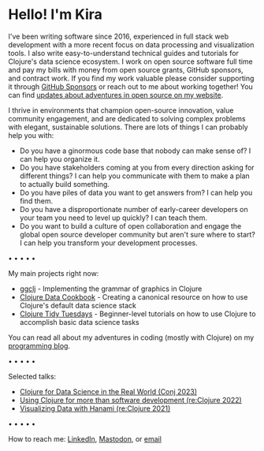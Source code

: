 # Hello! I'm Kira

I've been writing software since 2016, experienced in full stack web development with a more recent focus on data processing and visualization tools. I also write easy-to-understand technical guides and tutorials for Clojure's data science ecosystem. I work on open source software full time and pay my bills with money from open source grants, GitHub sponsors, and contract work. If you find my work valuable please consider supporting it through [GitHub Sponsors](https://github.com/sponsors/kiramclean) or reach out to me about working together! You can find [updates about adventures in open source on my website](https://codewithkira.com/tags/oss-updates.html).

I thrive in environments that champion open-source innovation, value community engagement, and are dedicated to solving complex problems with elegant, sustainable solutions. There are lots of things I can probably help you with:

- Do you have a ginormous code base that nobody can make sense of? I can help you organize it.
- Do you have stakeholders coming at you from every direction asking for different things? I can help you communicate with them to make a plan to actually build something.
- Do you have piles of data you want to get answers from? I can help you find them.
- Do you have a disproportionate number of early-career developers on your team you need to level up quickly? I can teach them.
- Do you want to build a culture of open collaboration and engage the global open source developer community but aren't sure where to start? I can help you transform your development processes.

• • • • •

My main projects right now:
- [ggclj](https://github.com/kiramclean/ggclj) - Implementing the grammar of graphics in Clojure
- [Clojure Data Cookbook](https://github.com/scicloj/clojure-data-cookbook) - Creating a canonical resource on how to use Clojure's default data science stack
- [Clojure Tidy Tuesdays](https://github.com/kiramclean/clojure-tidy-tuesdays/) - Beginner-level tutorials on how to use Clojure to accomplish basic data science tasks

You can read all about my adventures in coding (mostly with Clojure) on my [programming blog](https://codewithkira.com/).

• • • • •

Selected talks:
- [Clojure for Data Science in the Real World (Conj 2023)](https://www.youtube.com/watch?v=MguatDl5u2Q)
- [Using Clojure for more than software development (re:Clojure 2022)](https://www.youtube.com/watch?v=BxVtQM6FPHU)
- [Visualizing Data with Hanami (re:Clojure 2021)](https://www.youtube.com/watch?v=C3kwcAJWJmE)

• • • • •

How to reach me: [LinkedIn](https://www.linkedin.com/in/kiramclean/), [Mastodon](https://indieweb.social/@kira), or [email](mailto:contact@kiramclean.com)
